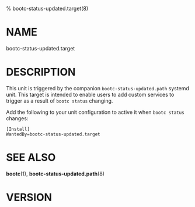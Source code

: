 % bootc-status-updated.target(8)

# NAME

bootc-status-updated.target

# DESCRIPTION

This unit is triggered by the companion `bootc-status-updated.path`
systemd unit.  This target is intended to enable users to add custom
services to trigger as a result of `bootc status` changing.

Add the following to your unit configuration to active it when `bootc
status` changes:

```
[Install]
WantedBy=bootc-status-updated.target
```

# SEE ALSO

**bootc**(1), **bootc-status-updated.path**(8)

# VERSION

<!-- VERSION PLACEHOLDER -->

